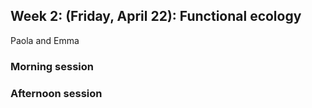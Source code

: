 ## Week 2: (Friday, April 22): Functional ecology
Paola and Emma

### Morning session

### Afternoon session

